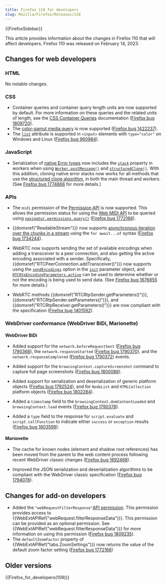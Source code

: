 ```yaml
---
title: Firefox 110 for developers
slug: Mozilla/Firefox/Releases/110
---
```


{{FirefoxSidebar}}

This article provides information about the changes in Firefox 110 that will affect developers. Firefox 110 was released on February 14, 2023.

## Changes for web developers

### HTML

No notable changes.

### CSS

- Container queries and container query length units are now supported by default.
  For more information on these queries and the related units of length, see the [CSS Container Queries](/en-US/docs/Web/CSS/CSS_Container_Queries#container_query_length_units) documentation ([Firefox bug 1809720](https://bugzil.la/1809720)).
- The [color-gamut media query](/en-US/docs/Web/CSS/@media/color-gamut) is now supported ([Firefox bug 1422237](https://bugzil.la/1422237)).
- The [`list`](/en-US/docs/Web/HTML/Element/datalist#color_type) attribute is supported in `<input>` elements with `type="color"` on Windows and Linux ([Firefox bug 960984](https://bugzil.la/960984)).

### JavaScript

- Serialization of [native Error types](/en-US/docs/Web/JavaScript/Reference/Global_Objects/Error#error_types) now includes the [`stack`](/en-US/docs/Web/JavaScript/Reference/Global_Objects/Error/Stack) property in workers when using [`Worker.postMessage()`](/en-US/docs/Web/API/Worker/postMessage) and [`structuredClone()`](/en-US/docs/Web/API/structuredClone).
  With this addition, cloning native error stacks now works for all methods that use the [structured clone algorithm](/en-US/docs/Web/API/Web_Workers_API/Structured_clone_algorithm), in both the main thread and workers.
  (See [Firefox bug 1774866](https://bugzil.la/1774866) for more details.)

### APIs

- The `midi` permission of the [Permission API](/en-US/docs/Web/API/Permissions_API) is now supported.
  This allows the permission status for using the [Web MIDI API](/en-US/docs/Web/API/Web_MIDI_API) to be queried using [`navigator.permissions.query()`](/en-US/docs/Web/API/Permissions/query) ([Firefox bug 1772166](https://bugzil.la/1772166)).

- {{domxref("ReadableStream")}} now supports [asynchronous iteration over the chunks in a stream](/en-US/docs/Web/API/ReadableStream#async_iteration) using the `for await...of` syntax ([Firefox bug 1734244](https://bugzil.la/1734244)).

- WebRTC now supports sending the set of available encodings when adding a transceiver to a peer connection, and also getting the active encoding associated with a sender.
  Specifically, {{domxref("RTCPeerConnection.addTransceiver()")}} now supports using the [`sendEncodings`](/en-US/docs/Web/API/RTCPeerConnection/addTransceiver#sendencodings) option in the [`init`](/en-US/docs/Web/API/RTCPeerConnection/addTransceiver#init) parameter object, and [`RTCRtpEncodingParameters.active`](/en-US/docs/Web/API/RTCRtpEncodingParameters#active) can be used to determine whether or not the encoding is being used to send data.
  (See [Firefox bug 1676855](https://bugzil.la/1676855) for more details.)

- WebRTC methods {{domxref("RTCRtpSender.getParameters()")}}, {{domxref("RTCRtpSender.setParameters()")}}, and {{domxref("RTCRtpReceiver.getParameters()")}} are now compliant with the specification ([Firefox bug 1401592](https://bugzil.la/1401592)).

### WebDriver conformance (WebDriver BiDi, Marionette)

#### WebDriver BiDi

- Added support for the `network.beforeRequestSent` ([Firefox bug 1790368](https://bugzil.la/1790368)), the `network.responseStarted` ([Firefox bug 1790370](https://bugzil.la/1790370)), and the `network.responseCompleted` ([Firefox bug 1790372](https://bugzil.la/1790372)) events.

- Added support for the `browsingContext.captureScreenshot` command to capture full page screenshots ([Firefox bug 1800086](https://bugzil.la/1800086)).

- Added support for serialization and deserialization of generic platform objects ([Firefox bug 1792524](https://bugzil.la/1792524)), and for `NodeList` and `HTMLCollection` platform objects ([Firefox bug 1802284](https://bugzil.la/1802284)).

- Added a `timestamp` field to the `browsingContext.domContentLoaded` and `browsingContext.load` events ([Firefox bug 1790378](https://bugzil.la/1790378)).

- Added a `type` field to the response for `script.evaluate` and `script.callFunction` to indicate either `success` or `exception` results ([Firefox bug 1803599](https://bugzil.la/1803599)).

#### Marionette

- The cache for known nodes (element and shadow root references) has been moved from the parent to the web content process following recent WebDriver classic changes ([Firefox bug 1692468](https://bugzil.la/1692468)).

- Improved the JSON serialization and deserialization algorithms to be compliant with the WebDriver classic specification ([Firefox bug 1794078](https://bugzil.la/1794078)).

## Changes for add-on developers

- Added the `"webRequestFilterResponse"`[API permission](/en-US/docs/Mozilla/Add-ons/WebExtensions/manifest.json/permissions#api_permissions). This permission provides access to {{WebExtAPIRef("webRequest.filterResponseData")}}. This permission can be provided as an optional permission. See {{WebExtAPIRef("webRequest.filterResponseData")}} for more information on using this permission ([Firefox bug 1809235](https://bugzil.la/1809235)).
- The `defaultZoomFactor` property of {{WebExtAPIRef("tabs.ZoomSettings")}} now returns the value of the default zoom factor setting ([Firefox bug 1772166](https://bugzil.la/1772166))

## Older versions

{{Firefox_for_developers(109)}}
